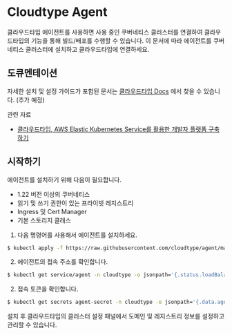 # Cloudtype Agent

클라우드타입 에이전트를 사용하면 사용 중인 쿠버네티스 클러스터를 연결하여 클라우드타입의 기능을 통해 빌드/배포를 수행할 수 있습니다. 이 문서에 따라 에이전트를 쿠버네티스 클러스터에 설치하고 클라우드타입에 연결하세요.



## 도큐멘테이션

자세한 설치 및 설정 가이드가 포함된 문서는 [클라우드타입 Docs](https://docs.cloudtype.io/) 에서 찾을 수 있습니다. (추가 예정)

관련 자료

- [클라우드타입, AWS Elastic Kubernetes Service를 활용한 개발자 플랫폼 구축하기](https://github.com/cloudtype-examples/webinar-03)



## 시작하기

에이전트를 설치하기 위해 다음이 필요합니다.

- 1.22 버전 이상의 쿠버네티스
- 읽기 및 쓰기 권한이 있는 프라이빗 레지스트리
- Ingress 및 Cert Manager
- 기본 스토리지 클래스



1. 다음 명령어를 사용해서 에이전트를 설치하세요.

```sh
$ kubectl apply -f https://raw.githubusercontent.com/cloudtype/agent/master/k8s/agent.yaml
```

2. 에이전트의 접속 주소를 확인합니다.

```sh
$ kubectl get service/agent -n cloudtype -o jsonpath='{.status.loadBalancer.ingress[0].ip}'
```

2. 접속 토큰을 확인합니다.

```sh
$ kubectl get secrets agent-secret -n cloudtype -o jsonpath='{.data.agent-token}' | base64 --decode
```

설치 후 클라우드타입의 클러스터 설정 패널에서 도메인 및 레지스트리 정보를 설정하고 관리할 수 있습니다. 


